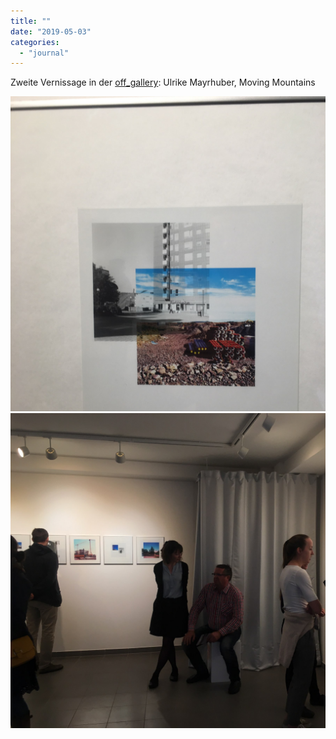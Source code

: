 ```yaml
---
title: ""
date: "2019-05-03"
categories: 
  - "journal"
---
```


Zweite Vernissage in der [off\_gallery](https://offgallery.at/): Ulrike Mayrhuber, Moving Mountains

![mp-photo-alt[]=](images/37350a5dbf.jpg)![](images/48663bc41b.jpg)
